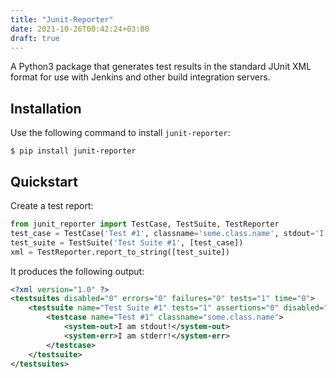 ```yaml
---
title: "Junit-Reporter"
date: 2021-10-26T00:42:24+03:00
draft: true
---
```


A Python3 package that generates test results in the standard JUnit XML format for use with Jenkins and other build integration servers.

<!--more-->

## Installation

Use the following command to install ``junit-reporter``:

```
$ pip install junit-reporter
```

## Quickstart

Create a test report:

```python
from junit_reporter import TestCase, TestSuite, TestReporter
test_case = TestCase('Test #1', classname='some.class.name', stdout='I am stdout!', stderr='I am stderr!')
test_suite = TestSuite('Test Suite #1', [test_case])
xml = TestReporter.report_to_string([test_suite])
```

It produces the following output:

```xml
<?xml version="1.0" ?>
<testsuites disabled="0" errors="0" failures="0" tests="1" time="0">
    <testsuite name="Test Suite #1" tests="1" assertions="0" disabled="0" errors="0" failures="0" skipped="0" time="0">
        <testcase name="Test #1" classname="some.class.name">
            <system-out>I am stdout!</system-out>
            <system-err>I am stderr!</system-err>
        </testcase>
    </testsuite>
</testsuites>
```
